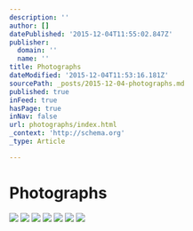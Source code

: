 ```yaml
---
description: ''
author: []
datePublished: '2015-12-04T11:55:02.847Z'
publisher:
  domain: ''
  name: ''
title: Photographs
dateModified: '2015-12-04T11:53:16.181Z'
sourcePath: _posts/2015-12-04-photographs.md
published: true
inFeed: true
hasPage: true
inNav: false
url: photographs/index.html
_context: 'http://schema.org'
_type: Article

---
```

# Photographs
![](https://the-grid-user-content.s3-us-west-2.amazonaws.com/25b15b03-cce3-45a0-9a3e-ce140ded2759.png)
![](https://the-grid-user-content.s3-us-west-2.amazonaws.com/f12a89a5-3d6e-44aa-a822-9f0e37d8766d.png)
![](https://the-grid-user-content.s3-us-west-2.amazonaws.com/50170df8-0b12-42fd-bd71-f26a69ee2249.png)
![](https://the-grid-user-content.s3-us-west-2.amazonaws.com/c48bddb7-b696-4e0e-89f2-6c2454684b26.png)
![](https://the-grid-user-content.s3-us-west-2.amazonaws.com/8434c48a-9b25-4c0f-8750-93dc6a2c0ece.png)
![](https://the-grid-user-content.s3-us-west-2.amazonaws.com/2af742c1-78cb-4aad-9c76-a272672ba97d.png)
![](https://the-grid-user-content.s3-us-west-2.amazonaws.com/6d6272d9-52a8-45c4-8cb6-533af30f099b.png)